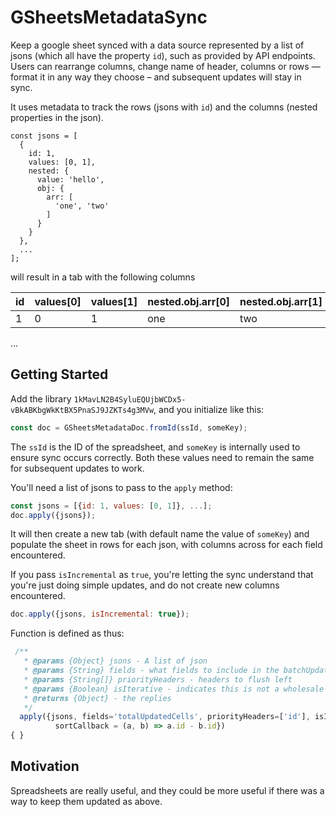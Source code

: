 # GSheetsMetadataSync

Keep a google sheet synced with a data source represented by a list of jsons (which all have the property `id`), such as provided by API endpoints. Users can rearrange columns, change name of header, columns or rows — format it in any way they choose – and subsequent updates will stay in sync.

It uses metadata to track the rows (jsons with `id`) and the columns (nested properties in the json).

```
const jsons = [
  {
    id: 1,
    values: [0, 1],
    nested: {
      value: 'hello',
      obj: {
        arr: [
          'one', 'two'
        ]
      }
    }
  }, 
  ...
];
```

will result in a tab with the following columns

| id | values[0] | values[1] | nested.obj.arr[0] | nested.obj.arr[1] | nested.value |
| ------- | ----------- | --- | ----------- | --- | ----------- |
| 1 | 0 | 1 | one | two | hello |
...

## Getting Started

Add the library `1kMavLN2B4SyluEQUjbWCDx5-vBkABKbgWkKtBX5PnaSJ9JZKTs4g3MVw`, and you initialize like this:

```js
const doc = GSheetsMetadataDoc.fromId(ssId, someKey);
```

The `ssId` is the ID of the spreadsheet, and `someKey` is internally used to ensure sync occurs correctly. Both these values need to remain the same for subsequent updates to work.

You'll need a list of jsons to pass to the `apply` method:

```js
const jsons = [{id: 1, values: [0, 1]}, ...];
doc.apply({jsons});
```

It will then create a new tab (with default name the value of `someKey`) and populate the sheet in rows for each json, with columns across for each field encountered.

If you pass `isIncremental` as `true`, you're letting the sync understand that you're just doing simple updates, and do not create new columns encountered.

```js
doc.apply({jsons, isIncremental: true});
```

Function is defined as thus:

```js
 /** 
   * @params {Object} jsons - A list of json
   * @params {String} fields - what fields to include in the batchUpdateByDataFilter response 
   * @params {String[]} priorityHeaders - headers to flush left
   * @params {Boolean} isIterative - indicates this is not a wholesale update, so handle jsons differently
   * @returns {Object} - the replies
   */
  apply({jsons, fields='totalUpdatedCells', priorityHeaders=['id'], isIncremental=false,
          sortCallback = (a, b) => a.id - b.id})
{ }
```

## Motivation

Spreadsheets are really useful, and they could be more useful if there was a way to keep them updated as above.
